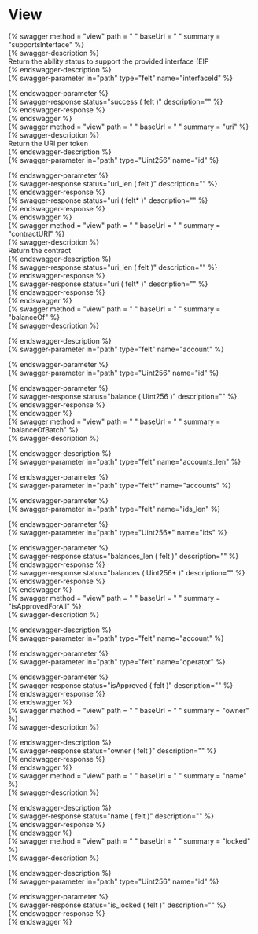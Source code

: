 
View
====
  
{% swagger method = "view" path = " " baseUrl = " " summary = "supportsInterface" %}  
{% swagger-description %}  
Return the ability status to support the provided interface (EIP  
{% endswagger-description %}  
{% swagger-parameter in="path" type="felt" name="interfaceId" %}  
  
{% endswagger-parameter %}  
{% swagger-response status="success ( felt )" description="" %}  
{% endswagger-response %}  
{% endswagger %}  
{% swagger method = "view" path = " " baseUrl = " " summary = "uri" %}  
{% swagger-description %}  
Return the URI per token  
{% endswagger-description %}  
{% swagger-parameter in="path" type="Uint256" name="id" %}  
  
{% endswagger-parameter %}  
{% swagger-response status="uri_len ( felt )" description="" %}  
{% endswagger-response %}  
{% swagger-response status="uri ( felt* )" description="" %}  
{% endswagger-response %}  
{% endswagger %}  
{% swagger method = "view" path = " " baseUrl = " " summary = "contractURI" %}  
{% swagger-description %}  
Return the contract  
{% endswagger-description %}  
{% swagger-response status="uri_len ( felt )" description="" %}  
{% endswagger-response %}  
{% swagger-response status="uri ( felt* )" description="" %}  
{% endswagger-response %}  
{% endswagger %}  
{% swagger method = "view" path = " " baseUrl = " " summary = "balanceOf" %}  
{% swagger-description %}  
  
{% endswagger-description %}  
{% swagger-parameter in="path" type="felt" name="account" %}  
  
{% endswagger-parameter %}  
{% swagger-parameter in="path" type="Uint256" name="id" %}  
  
{% endswagger-parameter %}  
{% swagger-response status="balance ( Uint256 )" description="" %}  
{% endswagger-response %}  
{% endswagger %}  
{% swagger method = "view" path = " " baseUrl = " " summary = "balanceOfBatch" %}  
{% swagger-description %}  
  
{% endswagger-description %}  
{% swagger-parameter in="path" type="felt" name="accounts_len" %}  
  
{% endswagger-parameter %}  
{% swagger-parameter in="path" type="felt*" name="accounts" %}  
  
{% endswagger-parameter %}  
{% swagger-parameter in="path" type="felt" name="ids_len" %}  
  
{% endswagger-parameter %}  
{% swagger-parameter in="path" type="Uint256*" name="ids" %}  
  
{% endswagger-parameter %}  
{% swagger-response status="balances_len ( felt )" description="" %}  
{% endswagger-response %}  
{% swagger-response status="balances ( Uint256* )" description="" %}  
{% endswagger-response %}  
{% endswagger %}  
{% swagger method = "view" path = " " baseUrl = " " summary = "isApprovedForAll" %}  
{% swagger-description %}  
  
{% endswagger-description %}  
{% swagger-parameter in="path" type="felt" name="account" %}  
  
{% endswagger-parameter %}  
{% swagger-parameter in="path" type="felt" name="operator" %}  
  
{% endswagger-parameter %}  
{% swagger-response status="isApproved ( felt )" description="" %}  
{% endswagger-response %}  
{% endswagger %}  
{% swagger method = "view" path = " " baseUrl = " " summary = "owner" %}  
{% swagger-description %}  
  
{% endswagger-description %}  
{% swagger-response status="owner ( felt )" description="" %}  
{% endswagger-response %}  
{% endswagger %}  
{% swagger method = "view" path = " " baseUrl = " " summary = "name" %}  
{% swagger-description %}  
  
{% endswagger-description %}  
{% swagger-response status="name ( felt )" description="" %}  
{% endswagger-response %}  
{% endswagger %}  
{% swagger method = "view" path = " " baseUrl = " " summary = "locked" %}  
{% swagger-description %}  
  
{% endswagger-description %}  
{% swagger-parameter in="path" type="Uint256" name="id" %}  
  
{% endswagger-parameter %}  
{% swagger-response status="is_locked ( felt )" description="" %}  
{% endswagger-response %}  
{% endswagger %}